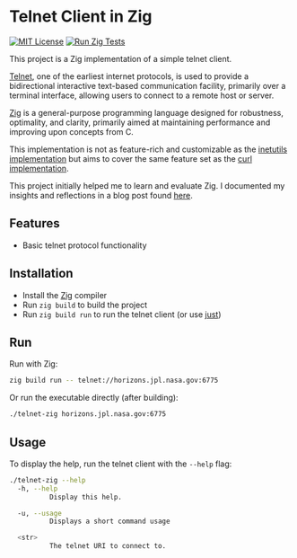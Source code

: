 # Telnet Client in Zig

[![MIT License](https://img.shields.io/badge/license-MIT-blue)](https://choosealicense.com/licenses/mit/) [![Run Zig Tests](https://github.com/michidk/telnet-zig/actions/workflows/test.yaml/badge.svg)](https://github.com/michidk/telnet-zig/actions/workflows/test.yaml)

This project is a Zig implementation of a simple telnet client.

[Telnet](https://en.wikipedia.org/wiki/Telnet), one of the earliest internet protocols, is used to provide a bidirectional interactive text-based communication facility, primarily over a terminal interface, allowing users to connect to a remote host or server.

[Zig](https://ziglang.org/) is a general-purpose programming language designed for robustness, optimality, and clarity, primarily aimed at maintaining performance and improving upon concepts from C.

This implementation is not as feature-rich and customizable as the [inetutils implementation](https://github.com/guillemj/inetutils/tree/master/telnet) but aims to cover the same feature set as the [curl implementation](https://github.com/curl/curl/blob/master/lib/telnet.c).

This project initially helped me to learn and evaluate Zig. I documented my insights and reflections in a blog post found [here](https://blog.lohr.dev/after-a-day-of-programming-in-zig).


## Features

- Basic telnet protocol functionality

## Installation

- Install the [Zig](https://ziglang.org/download/) compiler
- Run `zig build` to build the project
- Run `zig build run` to run the telnet client (or use [just](https://github.com/casey/just))

## Run

Run with Zig:

```bash
zig build run -- telnet://horizons.jpl.nasa.gov:6775
```

Or run the executable directly (after building):

```bash
./telnet-zig horizons.jpl.nasa.gov:6775
```

## Usage

To display the help, run the telnet client with the `--help` flag:

```bash
./telnet-zig --help
  -h, --help
          Display this help.

  -u, --usage
          Displays a short command usage

  <str>
          The telnet URI to connect to.
```
